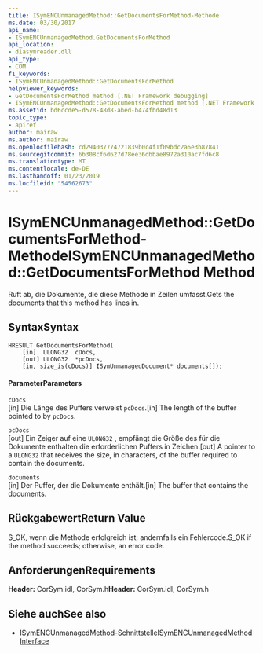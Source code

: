 ```yaml
---
title: ISymENCUnmanagedMethod::GetDocumentsForMethod-Methode
ms.date: 03/30/2017
api_name:
- ISymENCUnmanagedMethod.GetDocumentsForMethod
api_location:
- diasymreader.dll
api_type:
- COM
f1_keywords:
- ISymENCUnmanagedMethod::GetDocumentsForMethod
helpviewer_keywords:
- GetDocumentsForMethod method [.NET Framework debugging]
- ISymENCUnmanagedMethod::GetDocumentsForMethod method [.NET Framework debugging]
ms.assetid: bd6ccde5-d578-48d8-abed-b474fbd48d13
topic_type:
- apiref
author: mairaw
ms.author: mairaw
ms.openlocfilehash: cd294037774721839b0c4f1f09bdc2a6e3b87841
ms.sourcegitcommit: 6b308cf6d627d78ee36dbbae8972a310ac7fd6c8
ms.translationtype: MT
ms.contentlocale: de-DE
ms.lasthandoff: 01/23/2019
ms.locfileid: "54562673"
---
```

# <a name="isymencunmanagedmethodgetdocumentsformethod-method"></a><span data-ttu-id="c41ba-102">ISymENCUnmanagedMethod::GetDocumentsForMethod-Methode</span><span class="sxs-lookup"><span data-stu-id="c41ba-102">ISymENCUnmanagedMethod::GetDocumentsForMethod Method</span></span>
<span data-ttu-id="c41ba-103">Ruft ab, die Dokumente, die diese Methode in Zeilen umfasst.</span><span class="sxs-lookup"><span data-stu-id="c41ba-103">Gets the documents that this method has lines in.</span></span>  
  
## <a name="syntax"></a><span data-ttu-id="c41ba-104">Syntax</span><span class="sxs-lookup"><span data-stu-id="c41ba-104">Syntax</span></span>  
  
```  
HRESULT GetDocumentsForMethod(  
    [in]  ULONG32  cDocs,  
    [out] ULONG32  *pcDocs,   
    [in, size_is(cDocs)] ISymUnmanagedDocument* documents[]);  
```  
  
#### <a name="parameters"></a><span data-ttu-id="c41ba-105">Parameter</span><span class="sxs-lookup"><span data-stu-id="c41ba-105">Parameters</span></span>  
 `cDocs`  
 <span data-ttu-id="c41ba-106">[in] Die Länge des Puffers verweist `pcDocs`.</span><span class="sxs-lookup"><span data-stu-id="c41ba-106">[in] The length of the buffer pointed to by `pcDocs`.</span></span>  
  
 `pcDocs`  
 <span data-ttu-id="c41ba-107">[out] Ein Zeiger auf eine `ULONG32` , empfängt die Größe des für die Dokumente enthalten die erforderlichen Puffers in Zeichen.</span><span class="sxs-lookup"><span data-stu-id="c41ba-107">[out] A pointer to a `ULONG32` that receives the size, in characters, of the buffer required to contain the documents.</span></span>  
  
 `documents`  
 <span data-ttu-id="c41ba-108">[in] Der Puffer, der die Dokumente enthält.</span><span class="sxs-lookup"><span data-stu-id="c41ba-108">[in] The buffer that contains the documents.</span></span>  
  
## <a name="return-value"></a><span data-ttu-id="c41ba-109">Rückgabewert</span><span class="sxs-lookup"><span data-stu-id="c41ba-109">Return Value</span></span>  
 <span data-ttu-id="c41ba-110">S_OK, wenn die Methode erfolgreich ist; andernfalls ein Fehlercode.</span><span class="sxs-lookup"><span data-stu-id="c41ba-110">S_OK if the method succeeds; otherwise, an error code.</span></span>  
  
## <a name="requirements"></a><span data-ttu-id="c41ba-111">Anforderungen</span><span class="sxs-lookup"><span data-stu-id="c41ba-111">Requirements</span></span>  
 <span data-ttu-id="c41ba-112">**Header:** CorSym.idl, CorSym.h</span><span class="sxs-lookup"><span data-stu-id="c41ba-112">**Header:** CorSym.idl, CorSym.h</span></span>  
  
## <a name="see-also"></a><span data-ttu-id="c41ba-113">Siehe auch</span><span class="sxs-lookup"><span data-stu-id="c41ba-113">See also</span></span>
- [<span data-ttu-id="c41ba-114">ISymENCUnmanagedMethod-Schnittstelle</span><span class="sxs-lookup"><span data-stu-id="c41ba-114">ISymENCUnmanagedMethod Interface</span></span>](../../../../docs/framework/unmanaged-api/diagnostics/isymencunmanagedmethod-interface.md)
